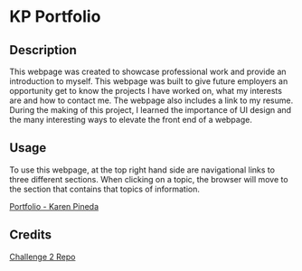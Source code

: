 # KP Portfolio

## Description

This webpage was created to showcase professional work and provide an introduction to myself. This webpage was built to give future employers an opportunity get to know the projects I have worked on, what my interests are and how to contact me. The webpage also includes a link to my resume. During the making of this project, I learned the importance of UI design and the many interesting ways to elevate the front end of a webpage.


## Usage

To use this webpage, at the top right hand side are navigational links to three different sections. When clicking on a topic, the browser will move to the section that contains that topics of information. 

[Portfolio - Karen Pineda](https://k-pineda.github.io/Week2-Challenge-Repo/)

## Credits

[Challenge 2 Repo](https://github.com/k-pineda/Week2-Challenge-Repo.git)
